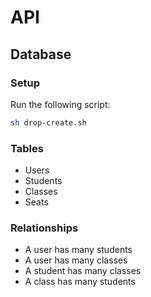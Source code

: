 # API

## Database

### Setup

Run the following script:

```sh
sh drop-create.sh
```

### Tables

- Users
- Students
- Classes
- Seats

### Relationships

- A user has many students
- A user has many classes
- A student has many classes
- A class has many students
